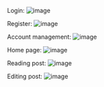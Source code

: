 Login:
![image](https://github.com/user-attachments/assets/33698ddf-1522-4a0b-ba78-68f1a5deee40)

Register:
![image](https://github.com/user-attachments/assets/35d16475-298a-47f4-b57f-1accd76e8a20)

Account management:
![image](https://github.com/user-attachments/assets/4a0bd744-fe2b-41f8-a103-fed65a61bb19)

Home page:
![image](https://github.com/user-attachments/assets/1a966387-5aa9-4055-a608-7a2c3062e357)

Reading post:
![image](https://github.com/user-attachments/assets/c96c4eb3-164f-4e62-bfa6-6b1a74e1ada0)

Editing post:
![image](https://github.com/user-attachments/assets/e896b8c7-6c5d-4261-a32a-a3942a35a2b6)





